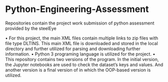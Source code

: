 # Python-Engineering-Assessment
Repositories contain the project work submission of python assessment provided by the steelEye

•	For this project, the main XML files contain multiple links to zip files with file type DLTINS. This main XML file is downloaded and stored in the local directory and further utilized for parsing and downloading further information.
•	Python 3 programing language is utilized for the project.
•	This repository contains two versions of the program. In the initial version, the Jupyter notebooks are used to check the dataset’s keys and values. And another version is a final version of in which the OOP-based version is utilized.
